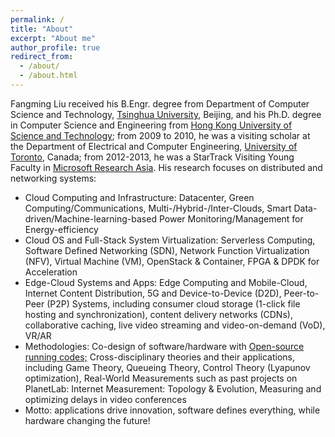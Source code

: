 ```yaml
---
permalink: /
title: "About"
excerpt: "About me"
author_profile: true
redirect_from: 
  - /about/
  - /about.html
---
```


Fangming Liu received his B.Engr. degree from Department of Computer Science and Technology, <a href="https://www.tsinghua.edu.cn/">Tsinghua University</a>, Beijing, and his Ph.D. degree in Computer Science and Engineering from <a href="http://www.ust.hk/">Hong Kong University of Science and Technology</a>; from 2009 to 2010, he was a visiting scholar at the Department of Electrical and Computer Engineering, <a href="https://www.utoronto.ca/">University of Toronto</a>, Canada; from 2012-2013, he was a StarTrack Visiting Young Faculty in <a href="https://www.msra.cn/">Microsoft Research Asia</a>. His research focuses on distributed and networking systems:
* Cloud Computing and Infrastructure: Datacenter, Green Computing/Communications, Multi-/Hybrid-/Inter-Clouds, Smart Data-driven/Machine-learning-based Power Monitoring/Management for Energy-efficiency
* Cloud OS and Full-Stack System Virtualization: Serverless Computing, Software Defined Networking (SDN), Network Function Virtualization (NFV), Virtual Machine (VM), OpenStack & Container, FPGA & DPDK for Acceleration
* Edge-Cloud Systems and Apps: Edge Computing and Mobile-Cloud, Internet Content Distribution, 5G and Device-to-Device (D2D), Peer-to-Peer (P2P) Systems, including consumer cloud storage (1-click file hosting and synchronization), content delivery networks (CDNs), collaborative caching, live video streaming and video-on-demand (VoD), VR/AR
* Methodologies: Co-design of software/hardware with <a href="https://github.com/OpenCloudNeXt/DHL">Open-source running codes;</a> Cross-disciplinary theories and their applications, including Game Theory, Queueing Theory, Control Theory (Lyapunov optimization), Real-World Measurements such as past projects on PlanetLab: Internet Measurement: Topology & Evolution, Measuring and optimizing delays in video conferences
* Motto: applications drive innovation, software defines everything, while hardware changing the future!
